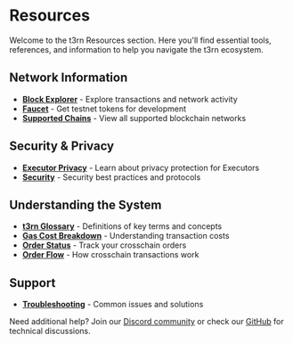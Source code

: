 # Resources

Welcome to the t3rn Resources section. Here you'll find essential tools, references, and information to help you navigate the t3rn ecosystem.

## Network Information

- **[Block Explorer](resources/block-explorer)** - Explore transactions and network activity
- **[Faucet](resources/faucet)** - Get testnet tokens for development
- **[Supported Chains](resources/supported-chains)** - View all supported blockchain networks

## Security & Privacy

- **[Executor Privacy](resources/executor-privacy)** - Learn about privacy protection for Executors
- **[Security](resources/security)** - Security best practices and protocols

## Understanding the System

- **[t3rn Glossary](resources/t3rn-glossary)** - Definitions of key terms and concepts
- **[Gas Cost Breakdown](resources/gas-cost-breakdown)** - Understanding transaction costs
- **[Order Status](resources/order-status)** - Track your crosschain orders
- **[Order Flow](resources/order-flow)** - How crosschain transactions work

## Support

- **[Troubleshooting](resources/troubleshooting)** - Common issues and solutions

Need additional help? Join our [Discord community](https://discord.gg/nFEq2fRpdn) or check our [GitHub](https://github.com/t3rn/t3rn) for technical discussions.